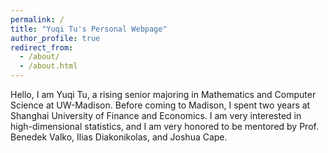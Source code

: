 ```yaml
---
permalink: /
title: "Yuqi Tu's Personal Webpage"
author_profile: true
redirect_from: 
  - /about/
  - /about.html
---
```


Hello, I am Yuqi Tu, a rising senior majoring in Mathematics and Computer Science at UW-Madison. Before coming to Madison, I spent two years at Shanghai University of Finance and Economics. I am very interested in high-dimensional statistics, and I am very honored to be mentored by Prof. Benedek Valko, Ilias Diakonikolas, and Joshua Cape.
